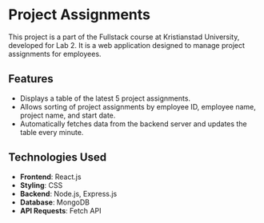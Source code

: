 # Project Assignments

This project is a part of the Fullstack course at Kristianstad University, developed for Lab 2. It is a web application designed to manage project assignments for employees.

## Features

- Displays a table of the latest 5 project assignments.
- Allows sorting of project assignments by employee ID, employee name, project name, and start date.
- Automatically fetches data from the backend server and updates the table every minute.

## Technologies Used

- **Frontend**: React.js
- **Styling**: CSS
- **Backend**: Node.js, Express.js
- **Database**: MongoDB
- **API Requests**: Fetch API

